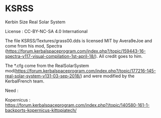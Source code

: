 # KSRSS

Kerbin Size Real Solar System

License : CC-BY-NC-SA 4.0 International 

The file KSRSS/Textures/grass00.dds is licensed MIT by Avera9eJoe and come from his mod, Spectra (https://forum.kerbalspaceprogram.com/index.php?/topic/159443-16-spectra-v117-visual-compilation-1st-april-18/). All credit goes to him.

The \*.cfg come from the RealSolarSystem mod(https://forum.kerbalspaceprogram.com/index.php?/topic/177216-145-real-solar-system-v131-03-sep-2018/) and were modified by the KerbalFrench team.

Need : 

Kopernicus : https://forum.kerbalspaceprogram.com/index.php?/topic/140580-161-1-backports-kopernicus-kittopiatech/

